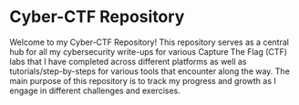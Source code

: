 # Cyber-CTF Repository
Welcome to my Cyber-CTF Repository! This repository serves as a central hub for all my cybersecurity write-ups for various Capture The Flag (CTF) labs that I have completed across different platforms as well as tutorials/step-by-steps for various tools that encounter along the way. The main purpose of this repository is to track my progress and growth as I engage in different challenges and exercises.
